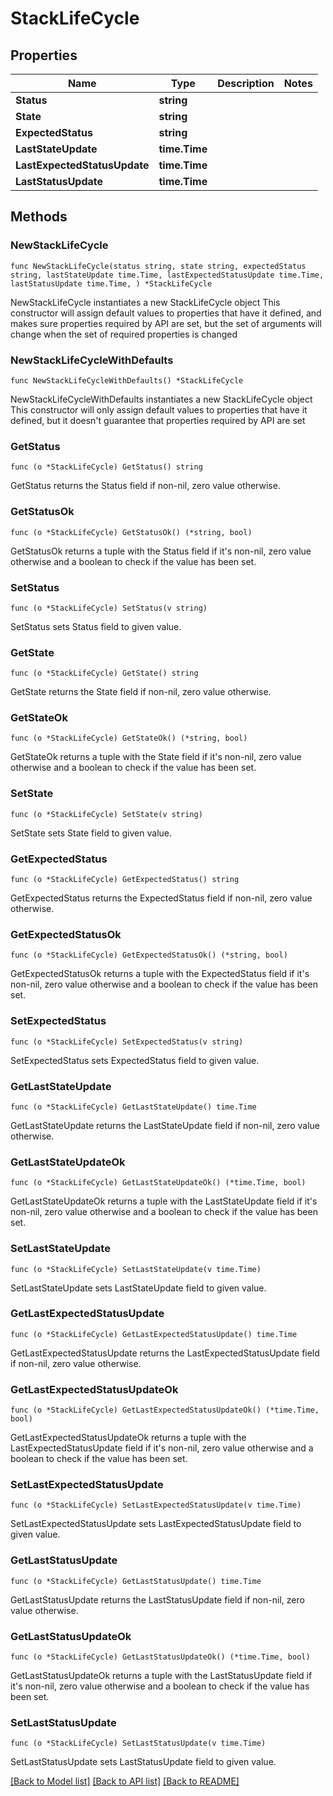 # StackLifeCycle

## Properties

Name | Type | Description | Notes
------------ | ------------- | ------------- | -------------
**Status** | **string** |  | 
**State** | **string** |  | 
**ExpectedStatus** | **string** |  | 
**LastStateUpdate** | **time.Time** |  | 
**LastExpectedStatusUpdate** | **time.Time** |  | 
**LastStatusUpdate** | **time.Time** |  | 

## Methods

### NewStackLifeCycle

`func NewStackLifeCycle(status string, state string, expectedStatus string, lastStateUpdate time.Time, lastExpectedStatusUpdate time.Time, lastStatusUpdate time.Time, ) *StackLifeCycle`

NewStackLifeCycle instantiates a new StackLifeCycle object
This constructor will assign default values to properties that have it defined,
and makes sure properties required by API are set, but the set of arguments
will change when the set of required properties is changed

### NewStackLifeCycleWithDefaults

`func NewStackLifeCycleWithDefaults() *StackLifeCycle`

NewStackLifeCycleWithDefaults instantiates a new StackLifeCycle object
This constructor will only assign default values to properties that have it defined,
but it doesn't guarantee that properties required by API are set

### GetStatus

`func (o *StackLifeCycle) GetStatus() string`

GetStatus returns the Status field if non-nil, zero value otherwise.

### GetStatusOk

`func (o *StackLifeCycle) GetStatusOk() (*string, bool)`

GetStatusOk returns a tuple with the Status field if it's non-nil, zero value otherwise
and a boolean to check if the value has been set.

### SetStatus

`func (o *StackLifeCycle) SetStatus(v string)`

SetStatus sets Status field to given value.


### GetState

`func (o *StackLifeCycle) GetState() string`

GetState returns the State field if non-nil, zero value otherwise.

### GetStateOk

`func (o *StackLifeCycle) GetStateOk() (*string, bool)`

GetStateOk returns a tuple with the State field if it's non-nil, zero value otherwise
and a boolean to check if the value has been set.

### SetState

`func (o *StackLifeCycle) SetState(v string)`

SetState sets State field to given value.


### GetExpectedStatus

`func (o *StackLifeCycle) GetExpectedStatus() string`

GetExpectedStatus returns the ExpectedStatus field if non-nil, zero value otherwise.

### GetExpectedStatusOk

`func (o *StackLifeCycle) GetExpectedStatusOk() (*string, bool)`

GetExpectedStatusOk returns a tuple with the ExpectedStatus field if it's non-nil, zero value otherwise
and a boolean to check if the value has been set.

### SetExpectedStatus

`func (o *StackLifeCycle) SetExpectedStatus(v string)`

SetExpectedStatus sets ExpectedStatus field to given value.


### GetLastStateUpdate

`func (o *StackLifeCycle) GetLastStateUpdate() time.Time`

GetLastStateUpdate returns the LastStateUpdate field if non-nil, zero value otherwise.

### GetLastStateUpdateOk

`func (o *StackLifeCycle) GetLastStateUpdateOk() (*time.Time, bool)`

GetLastStateUpdateOk returns a tuple with the LastStateUpdate field if it's non-nil, zero value otherwise
and a boolean to check if the value has been set.

### SetLastStateUpdate

`func (o *StackLifeCycle) SetLastStateUpdate(v time.Time)`

SetLastStateUpdate sets LastStateUpdate field to given value.


### GetLastExpectedStatusUpdate

`func (o *StackLifeCycle) GetLastExpectedStatusUpdate() time.Time`

GetLastExpectedStatusUpdate returns the LastExpectedStatusUpdate field if non-nil, zero value otherwise.

### GetLastExpectedStatusUpdateOk

`func (o *StackLifeCycle) GetLastExpectedStatusUpdateOk() (*time.Time, bool)`

GetLastExpectedStatusUpdateOk returns a tuple with the LastExpectedStatusUpdate field if it's non-nil, zero value otherwise
and a boolean to check if the value has been set.

### SetLastExpectedStatusUpdate

`func (o *StackLifeCycle) SetLastExpectedStatusUpdate(v time.Time)`

SetLastExpectedStatusUpdate sets LastExpectedStatusUpdate field to given value.


### GetLastStatusUpdate

`func (o *StackLifeCycle) GetLastStatusUpdate() time.Time`

GetLastStatusUpdate returns the LastStatusUpdate field if non-nil, zero value otherwise.

### GetLastStatusUpdateOk

`func (o *StackLifeCycle) GetLastStatusUpdateOk() (*time.Time, bool)`

GetLastStatusUpdateOk returns a tuple with the LastStatusUpdate field if it's non-nil, zero value otherwise
and a boolean to check if the value has been set.

### SetLastStatusUpdate

`func (o *StackLifeCycle) SetLastStatusUpdate(v time.Time)`

SetLastStatusUpdate sets LastStatusUpdate field to given value.



[[Back to Model list]](../README.md#documentation-for-models) [[Back to API list]](../README.md#documentation-for-api-endpoints) [[Back to README]](../README.md)


